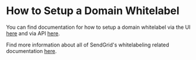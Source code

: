 # How to Setup a Domain Whitelabel

You can find documentation for how to setup a domain whitelabel via the UI [here](https://sendgrid.com/docs/Classroom/Basics/Whitelabel/setup_domain_whitelabel.html) and via API [here](https://github.com/sendgrid/sendgrid-nodejs/blob/master/packages/client/USAGE.md#whitelabel).

Find more information about all of SendGrid's whitelabeling related documentation [here](https://sendgrid.com/docs/Classroom/Basics/Whitelabel/index.html).

